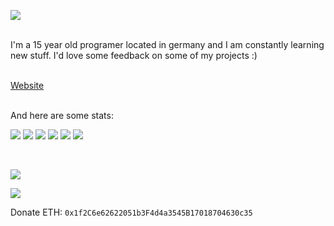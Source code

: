 ![](https://user-images.githubusercontent.com/63909127/146606078-f4d2f95a-d46e-480a-8bd2-5e5a5aefd63c.png)

<br>
I'm a 15 year old programer located in germany and I am constantly learning new stuff.
I'd love some feedback on some of my projects :)
<br><br>

[Website](https://www.jonathan357611.github.io)

<br>
And here are some stats:

![](https://img.shields.io/badge/Python-3776AB?style=for-the-badge&logo=python&logoColor=white)
![](https://img.shields.io/badge/HTML-239120?style=for-the-badge&logo=html5&logoColor=white)
![](https://img.shields.io/badge/CSS-239120?&style=for-the-badge&logo=css3&logoColor=white)
![](https://img.shields.io/badge/JavaScript-F7DF1E?style=for-the-badge&logo=javascript&logoColor=black)
![](https://img.shields.io/badge/jQuery-0769AD?style=for-the-badge&logo=jquery&logoColor=white)
![](https://img.shields.io/badge/Flask-000000?style=for-the-badge&logo=flask&logoColor=white)

<br>

![](https://github-readme-stats.vercel.app/api?username=Jonathan357611&theme=radical)

![](https://github-readme-stats.vercel.app/api/top-langs/?username=Jonathan357611&theme=radical)

Donate ETH:
```0x1f2C6e62622051b3F4d4a3545B17018704630c35```
